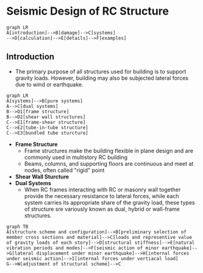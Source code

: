 # Seismic Design of RC Structure
```mermaid
graph LR
A[introduction]-->B[damage]-->C[systems]
-->D[calculation]-->E[details]-->F[examples]
```

## Introduction
* The primary purpose of all structures used for building is to support gravity loads. However, building may also be subjected lateral forces due to wind or earthquake.
```mermaid
graph LR
A[systems]-->B[pure systems]
A-->C[dual systems]
B-->D1[frame structure]
B-->D2[shear wall structures]
C-->E1[frame-shear structure]
C-->E2[tube-in-tube structure]
C-->E3[bundled tube sturcture]
```
* **Frame Structure**
    * Frame structures make the building flexible in plane design and are commonly used in multistory RC building
    * Beams, columns, and supporting floors are continuous and meet at nodes, often called "rigid" point
* **Shear Wall Sturcture**
* **Dual Systems**
    * When RC frames interacting with RC or masonry wall together provide the necessary resistance to lateral forces, while each system carries its appropriate share of the gravity load, these types of structure sre variously known as dual, hybrid or wall-frame structures.

```mermaid
graph TB
A[structure scheme and configuration]-->B[preliminary selection of member cross sections and material]-->C[loads and representive value of gravity loads of each story]-->D[structural stiffness]-->E[natural vibration periods and modes]-->F[seismic action of minor earthquake]-->G[lateral displacement under minor earthquake]-->H[internal forces under seismic action]-->I[internal forces under vertiacal load]
G-->W[adjustment of structural scheme]-->C

```